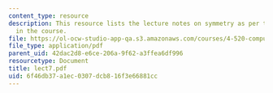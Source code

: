 ```yaml
---
content_type: resource
description: This resource lists the lecture notes on symmetry as per the topics covered
  in the course.
file: https://ol-ocw-studio-app-qa.s3.amazonaws.com/courses/4-520-computational-design-i-theory-and-applications-fall-2005/6f46db37a1ec0307dcb816f3e66881cc_lect7.pdf
file_type: application/pdf
parent_uid: 42dac2d8-e6ce-206a-9f62-a3ffea6df996
resourcetype: Document
title: lect7.pdf
uid: 6f46db37-a1ec-0307-dcb8-16f3e66881cc
---
```

